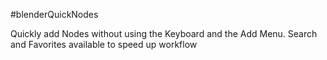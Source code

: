 #blenderQuickNodes

Quickly add Nodes without using the Keyboard and the Add Menu. Search and Favorites available to speed up workflow
